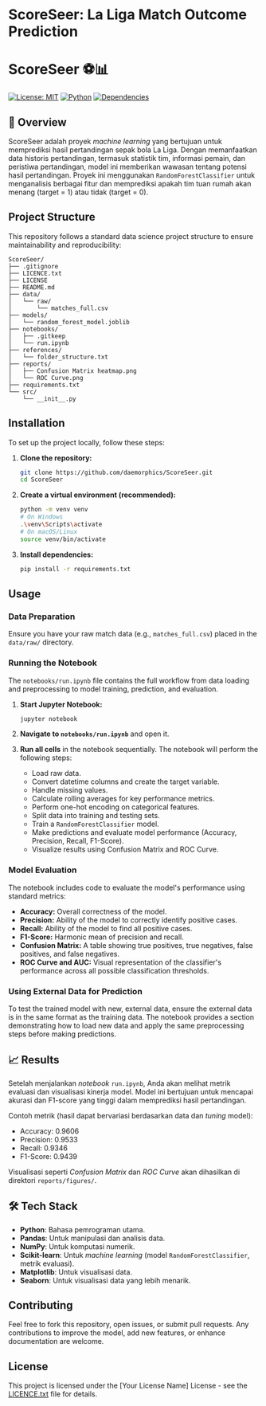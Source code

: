 # ScoreSeer: La Liga Match Outcome Prediction

# ScoreSeer ⚽📊

[![License: MIT](https://img.shields.io/badge/License-MIT-yellow.svg)](https://opensource.org/licenses/MIT)
[![Python](https://img.shields.io/badge/Python-3.8%2B-blue?logo=python&logoColor=white)](https://www.python.org/)
[![Dependencies](https://img.shields.io/badge/dependencies-up%20to%20date-brightgreen.svg)](requirements.txt)

## 🌟 Overview
ScoreSeer adalah proyek *machine learning* yang bertujuan untuk memprediksi hasil pertandingan sepak bola La Liga. Dengan memanfaatkan data historis pertandingan, termasuk statistik tim, informasi pemain, dan peristiwa pertandingan, model ini memberikan wawasan tentang potensi hasil pertandingan. Proyek ini menggunakan `RandomForestClassifier` untuk menganalisis berbagai fitur dan memprediksi apakah tim tuan rumah akan menang (target = 1) atau tidak (target = 0).

## Project Structure
This repository follows a standard data science project structure to ensure maintainability and reproducibility:

```
ScoreSeer/
├── .gitignore
├── LICENCE.txt
├── LICENSE
├── README.md
├── data/
│   └── raw/
│       └── matches_full.csv
├── models/
│   └── random_forest_model.joblib
├── notebooks/
│   ├── .gitkeep
│   └── run.ipynb
├── references/
│   └── folder_structure.txt
├── reports/
│   ├── Confusion Matrix heatmap.png
│   └── ROC Curve.png
├── requirements.txt
└── src/
    └── __init__.py
```

## Installation

To set up the project locally, follow these steps:

1.  **Clone the repository:**
    ```bash
    git clone https://github.com/daemorphics/ScoreSeer.git
    cd ScoreSeer
    ```

2.  **Create a virtual environment (recommended):**
    ```bash
    python -m venv venv
    # On Windows
    .\venv\Scripts\activate
    # On macOS/Linux
    source venv/bin/activate
    ```

3.  **Install dependencies:**
    ```bash
    pip install -r requirements.txt
    ```

## Usage

### Data Preparation

Ensure you have your raw match data (e.g., `matches_full.csv`) placed in the `data/raw/` directory.

### Running the Notebook

The `notebooks/run.ipynb` file contains the full workflow from data loading and preprocessing to model training, prediction, and evaluation.

1.  **Start Jupyter Notebook:**
    ```bash
    jupyter notebook
    ```

2.  **Navigate to `notebooks/run.ipynb`** and open it.

3.  **Run all cells** in the notebook sequentially. The notebook will perform the following steps:
    *   Load raw data.
    *   Convert datetime columns and create the target variable.
    *   Handle missing values.
    *   Calculate rolling averages for key performance metrics.
    *   Perform one-hot encoding on categorical features.
    *   Split data into training and testing sets.
    *   Train a `RandomForestClassifier` model.
    *   Make predictions and evaluate model performance (Accuracy, Precision, Recall, F1-Score).
    *   Visualize results using Confusion Matrix and ROC Curve.

### Model Evaluation

The notebook includes code to evaluate the model's performance using standard metrics:

*   **Accuracy:** Overall correctness of the model.
*   **Precision:** Ability of the model to correctly identify positive cases.
*   **Recall:** Ability of the model to find all positive cases.
*   **F1-Score:** Harmonic mean of precision and recall.
*   **Confusion Matrix:** A table showing true positives, true negatives, false positives, and false negatives.
*   **ROC Curve and AUC:** Visual representation of the classifier's performance across all possible classification thresholds.

### Using External Data for Prediction

To test the trained model with new, external data, ensure the external data is in the same format as the training data. The notebook provides a section demonstrating how to load new data and apply the same preprocessing steps before making predictions.

## 📈 Results

Setelah menjalankan *notebook* `run.ipynb`, Anda akan melihat metrik evaluasi dan visualisasi kinerja model. Model ini bertujuan untuk mencapai akurasi dan F1-score yang tinggi dalam memprediksi hasil pertandingan.

Contoh metrik (hasil dapat bervariasi berdasarkan data dan *tuning* model):

*   Accuracy: 0.9606
*   Precision: 0.9533
*   Recall: 0.9346
*   F1-Score: 0.9439

Visualisasi seperti *Confusion Matrix* dan *ROC Curve* akan dihasilkan di direktori `reports/figures/`.

## 🛠️ Tech Stack

*   **Python**: Bahasa pemrograman utama.
*   **Pandas**: Untuk manipulasi dan analisis data.
*   **NumPy**: Untuk komputasi numerik.
*   **Scikit-learn**: Untuk *machine learning* (model `RandomForestClassifier`, metrik evaluasi).
*   **Matplotlib**: Untuk visualisasi data.
*   **Seaborn**: Untuk visualisasi data yang lebih menarik.

## Contributing

Feel free to fork this repository, open issues, or submit pull requests. Any contributions to improve the model, add new features, or enhance documentation are welcome.

## License

This project is licensed under the [Your License Name] License - see the [LICENCE.txt](LICENCE.txt) file for details.